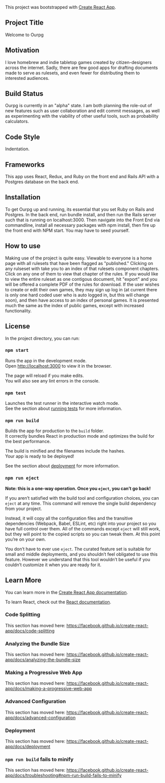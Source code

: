 This project was bootstrapped with [Create React App](https://github.com/facebook/create-react-app).

## Project Title

Welcome to Ourpg 

## Motivation
I love homebrew and indie tabletop games created by citizen-designers across the internet. Sadly, there are few good apps for drafting documents made to serve as rulesets, and even fewer for distributing them to interested audiences. 

## Build Status
Ourpg is currently in an "alpha" state. I am both planning the role-out of new features such as user collaboration and edit commit messages, as well as experimenting with the viability of other useful tools, such as probability calculators. 

## Code Style
Indentation.

## Frameworks
This app uses React, Redux, and Ruby on the front end and Rails API with a Postgres database on the back end. 

## Installation
To get Ourpg up and running, its essential that you set Ruby on Rails and Postgres. In the back end, run bundle install, and then run the Rails server such that is running on localhost:3000. Then navigate into the Front End via commandline, install all necessary packages with npm install, then fire up the front end with NPM start. You may have to seed yourself. 

## How to use
Making use of the project is quite easy. Viewable to everyone is a home page with all rulesets that have been flagged as "published." Clicking on any rulseset with take you to an index of that rulesets component chapters. Click on any one of them to view that chapter of the rules. If you would like to view the entire ruleset as one contigous document, hit "export" and you will be offered a complete PDF of the rules for download. If the user wishes to create or edit their own games, they may sign up log in (at current there is only one hard coded user who is auto logged in, but this will change soon), and then have access to an index of personal games. It is presented much the same as the index of public games, except with increased functionality.  

## License

In the project directory, you can run:

### `npm start`

Runs the app in the development mode.<br>
Open [http://localhost:3000](http://localhost:3000) to view it in the browser.

The page will reload if you make edits.<br>
You will also see any lint errors in the console.

### `npm test`

Launches the test runner in the interactive watch mode.<br>
See the section about [running tests](https://facebook.github.io/create-react-app/docs/running-tests) for more information.

### `npm run build`

Builds the app for production to the `build` folder.<br>
It correctly bundles React in production mode and optimizes the build for the best performance.

The build is minified and the filenames include the hashes.<br>
Your app is ready to be deployed!

See the section about [deployment](https://facebook.github.io/create-react-app/docs/deployment) for more information.

### `npm run eject`

**Note: this is a one-way operation. Once you `eject`, you can’t go back!**

If you aren’t satisfied with the build tool and configuration choices, you can `eject` at any time. This command will remove the single build dependency from your project.

Instead, it will copy all the configuration files and the transitive dependencies (Webpack, Babel, ESLint, etc) right into your project so you have full control over them. All of the commands except `eject` will still work, but they will point to the copied scripts so you can tweak them. At this point you’re on your own.

You don’t have to ever use `eject`. The curated feature set is suitable for small and middle deployments, and you shouldn’t feel obligated to use this feature. However we understand that this tool wouldn’t be useful if you couldn’t customize it when you are ready for it.

## Learn More

You can learn more in the [Create React App documentation](https://facebook.github.io/create-react-app/docs/getting-started).

To learn React, check out the [React documentation](https://reactjs.org/).

### Code Splitting

This section has moved here: https://facebook.github.io/create-react-app/docs/code-splitting

### Analyzing the Bundle Size

This section has moved here: https://facebook.github.io/create-react-app/docs/analyzing-the-bundle-size

### Making a Progressive Web App

This section has moved here: https://facebook.github.io/create-react-app/docs/making-a-progressive-web-app

### Advanced Configuration

This section has moved here: https://facebook.github.io/create-react-app/docs/advanced-configuration

### Deployment

This section has moved here: https://facebook.github.io/create-react-app/docs/deployment

### `npm run build` fails to minify

This section has moved here: https://facebook.github.io/create-react-app/docs/troubleshooting#npm-run-build-fails-to-minify
